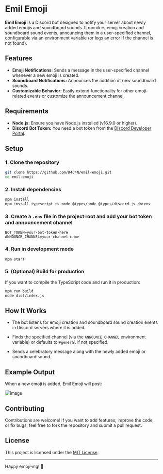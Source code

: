 # Emil Emoji

**Emil Emoji** is a Discord bot designed to notify your server about newly added emojis and soundboard sounds. It monitors emoji creation and soundboard sound events, announcing them in a user-specified channel, configurable via an environment variable (or logs an error if the channel is not found).

## Features

- **Emoji Notifications:** Sends a message in the user-specified channel whenever a new emoji is created.
- **Soundboard Notifications:** Announces the addition of new soundboard sounds.
- **Customizable Behavior:** Easily extend functionality for other emoji-related events or customize the announcement channel.

## Requirements

- **Node.js:** Ensure you have Node.js installed (v16.9.0 or higher).
- **Discord Bot Token:** You need a bot token from the [Discord Developer Portal](https://discord.com/developers/docs/intro).

## Setup

### 1. Clone the repository
  
```bash
git clone https://github.com/D4C4N/emil-emoji.git
cd emil-emoji
```

### 2. Install dependencies

```bash
npm install
npm install typescript ts-node @types/node @types/discord.js dotenv
```

### 3. Create a `.env` file in the project root and add your bot token and announcement channel

```env
BOT_TOKEN=your-bot-token-here
ANNOUNCE_CHANNEL=your-channel-name
```

### 4. Run in development mode

```bash
npm start
```

### 5. (Optional) Build for production

If you want to compile the TypeScript code and run it in production:

```bash
npm run build
node dist/index.js
```

## How It Works

- The bot listens for emoji creation and soundboard sound creation events in Discord servers where it is added.

- Finds the specified channel (via the `ANNOUNCE_CHANNEL` environment variable) or defaults to `#general` if not specified.

- Sends a celebratory message along with the newly added emoji or soundboard sound.

## Example Output

When a new emoji is added, Emil Emoji will post:

![image](https://github.com/user-attachments/assets/04fd2b1a-8c20-462b-a632-7ad2855a8afd)

## Contributing

Contributions are welcome! If you want to add features, improve the code, or fix bugs, feel free to fork the repository and submit a pull request.

## License

This project is licensed under the [MIT License](https://opensource.org/license/mit).

---

Happy emoji-ing! 🚀
